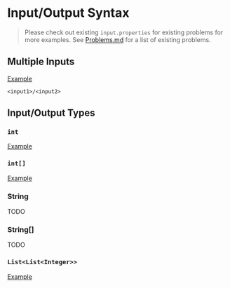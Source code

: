 # Input/Output Syntax

> Please check out existing `input.properties` for existing problems for more examples. 
> See [Problems.md](./Problems.md) for a list of existing problems.


## Multiple Inputs

[Example](./src/main/easy/two_sum_1/input.properties)

    <input1>/<input2>

## Input/Output Types

### `int`

[Example](./src/main/easy/palindrome_9/input.properties)

### `int[]`

[Example](./src/main/medium/threesum_15/input.properties)

### String
TODO

### String[]
TODO

### `List<List<Integer>>`

[Example](./src/main/medium/threesum_15/input.properties)



